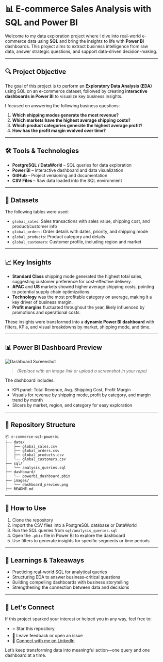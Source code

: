 # 📊 E-commerce Sales Analysis with SQL and Power BI

Welcome to my data exploration project where I dive into real-world e-commerce data using **SQL** and bring the insights to life with **Power BI** dashboards. This project aims to extract business intelligence from raw data, answer strategic questions, and support data-driven decision-making.

---

## 🔍 Project Objective

The goal of this project is to perform an **Exploratory Data Analysis (EDA)** using SQL on an e-commerce dataset, followed by creating **interactive dashboards in Power BI** to visualize key business insights.

I focused on answering the following business questions:

1. **Which shipping modes generate the most revenue?**
2. **Which markets have the highest average shipping costs?**
3. **Which product categories generate the highest average profit?**
4. **How has the profit margin evolved over time?**

---

## 🛠️ Tools & Technologies

* **PostgreSQL / DataWorld** – SQL queries for data exploration
* **Power BI** – Interactive dashboard and data visualization
* **GitHub** – Project versioning and documentation
* **CSV Files** – Raw data loaded into the SQL environment

---

## 🧾 Datasets

The following tables were used:

* `global_sales`: Sales transactions with sales value, shipping cost, and product/customer info
* `global_orders`: Order details with dates, priority, and shipping mode
* `global_products`: Product category and details
* `global_customers`: Customer profile, including region and market

---

## 📈 Key Insights

* **Standard Class** shipping mode generated the highest total sales, suggesting customer preference for cost-effective delivery.
* **APAC** and **US** markets showed higher average shipping costs, pointing to potential supply chain optimizations.
* **Technology** was the most profitable category on average, making it a key driver of business margin.
* **Profit margins** fluctuated throughout the year, likely influenced by promotions and operational costs.

These insights were transformed into a **dynamic Power BI dashboard** with filters, KPIs, and visual breakdowns by market, shipping mode, and time.

---

## 📊 Power BI Dashboard Preview

![Dashboard Screenshot](link-to-your-screenshot-or-gif)

> *(Replace with an image link or upload a screenshot in your repo)*

The dashboard includes:

* KPI panel: Total Revenue, Avg. Shipping Cost, Profit Margin
* Visuals for revenue by shipping mode, profit by category, and margin trend by month
* Slicers by market, region, and category for easy exploration

---

## 📁 Repository Structure

```
📦 e-commerce-sql-powerbi
├── data/
│   ├── global_sales.csv
│   ├── global_orders.csv
│   ├── global_products.csv
│   └── global_customers.csv
├── sql/
│   └── analysis_queries.sql
├── dashboard/
│   └── powerbi_dashboard.pbix
├── images/
│   └── dashboard_preview.png
├── README.md
```

---

## 🚀 How to Use

1. Clone the repository
2. Import the CSV files into a PostgreSQL database or DataWorld
3. Run the SQL queries from `sql/analysis_queries.sql`
4. Open the `.pbix` file in Power BI to explore the dashboard
5. Use filters to generate insights for specific segments or time periods

---

## 🧠 Learnings & Takeaways

* Practicing real-world SQL for analytical queries
* Structuring EDA to answer business-critical questions
* Building compelling dashboards with business storytelling
* Strengthening the connection between data and decisions

---

## 🙌 Let's Connect

If this project sparked your interest or helped you in any way, feel free to:

* ⭐ Star this repository
* 📝 Leave feedback or open an issue
* 🔗 [Connect with me on LinkedIn](https://www.linkedin.com/in/seu-perfil)

Let’s keep transforming data into meaningful action—one query and one dashboard at a time.
